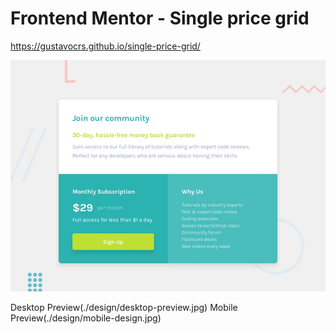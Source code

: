 # Frontend Mentor - Single price grid 
https://gustavocrs.github.io/single-price-grid/

![Design preview for the Single price grid component coding challenge](./design/desktop-preview.jpg)

Desktop Preview(./design/desktop-preview.jpg)
Mobile Preview(./design/mobile-design.jpg)
